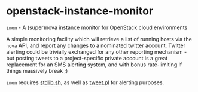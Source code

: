 # openstack-instance-monitor

`imon` - A (super)nova instance monitor for OpenStack cloud environments

A simple monitoring facility which will retrieve a list of running hosts via
the `nova` API, and report any changes to a nominated twitter account.
Twitter alerting could be trivially exchanged for any other reporting
mechanism - but posting tweets to a project-specific private account is a great
replacement for an SMS alerting system, and with bonus rate-limiting if things
massively break ;)

`imon` requires [stdlib.sh](https://github.com/srcshelton/stdlib.sh), as well as [tweet.pl](https://github.com/srcshelton/tweet.pl) for alerting purposes.
